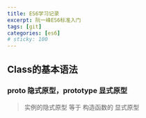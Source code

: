 ```yaml
---
title: ES6学习记录
excerpt: 阮一峰ES6标准入门
tags: [git]
categories: [es6]
# sticky: 100
---
```


## Class的基本语法

### __proto__ 隐式原型，prototype 显式原型
 > 实例的隐式原型 等于 构造函数的 显式原型
